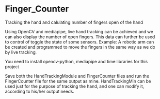 # Finger_Counter
Tracking the hand and calulating number of fingers open of the hand

Using OpenCV and mediapipe, live hand tracking can be achieved and we can also display the number of open fingers. 
This data can further be used to control of toggle the state of some sensors.
Example: A robotic arm can be created and programmed to move the fingers in the same way as we do by live tracking.

You need to install opencv-python, mediapipe and time libraries for this project

Save both the HandTrackingModule and FingerCounter files and run the FingerCounter file for the same output as mine.
HandTrackingMin can be used just for the purpose of tracking the hand, and one can modify it, according to his/her output needs.
